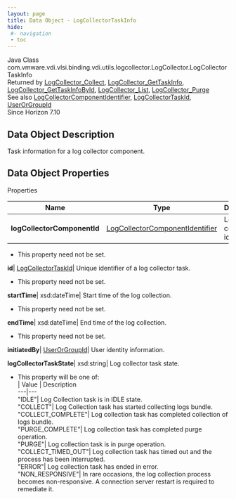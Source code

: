 ```yaml
---
layout: page
title: Data Object - LogCollectorTaskInfo
hide:
 #- navigation
 - toc
---
```






Java Class
    com.vmware.vdi.vlsi.binding.vdi.utils.logcollector.LogCollector.LogCollectorTaskInfo  
Returned by
     [LogCollector_Collect](vdi.utils.logcollector.LogCollector.md#collect), [LogCollector_GetTaskInfo](vdi.utils.logcollector.LogCollector.md#getTaskInfo), [LogCollector_GetTaskInfoById](vdi.utils.logcollector.LogCollector.md#getTaskInfoById), [LogCollector_List](vdi.utils.logcollector.LogCollector.md#list), [LogCollector_Purge](vdi.utils.logcollector.LogCollector.md#purge)  
See also
     [LogCollectorComponentIdentifier](vdi.utils.logcollector.LogCollector.LogCollectorComponentIdentifier.md), [LogCollectorTaskId](vdi.entity.LogCollectorTaskId.md), [UserOrGroupId](vdi.entity.UserOrGroupId.md)  
Since 
    Horizon 7.10

## Data Object Description 

Task information for a log collector component. 

## Data Object Properties

Properties

Name |  Type |  Description   
---|---|---  
**logCollectorComponentId**| [LogCollectorComponentIdentifier](vdi.utils.logcollector.LogCollector.LogCollectorComponentIdentifier.md)|  Log component identifier.   


* This property need not be set.

  
**id**| [LogCollectorTaskId](vdi.entity.LogCollectorTaskId.md)|  Unique identifier of a log collector task.   


* This property need not be set.

  
**startTime**|  xsd:dateTime|  Start time of the log collection.   


* This property need not be set.

  
**endTime**|  xsd:dateTime|  End time of the log collection.   


* This property need not be set.

  
**initiatedBy**| [UserOrGroupId](vdi.entity.UserOrGroupId.md)|  User identity information.   
  
**logCollectorTaskState**|  xsd:string|  Log collector task state.   


  * This property will be one of:  
|  Value |  Description   
---|---  
"IDLE"| Log Collection task is in IDLE state.  
"COLLECT"| Log Collection task has started collecting logs bundle.  
"COLLECT_COMPLETE"| Log collection task has completed collection of logs bundle.  
"PURGE_COMPLETE"| Log collection task has completed purge operation.  
"PURGE"| Log collection task is in purge operation.  
"COLLECT_TIMED_OUT"| Log collection task has timed out and the process has been interrupted.  
"ERROR"| Log collection task has ended in error.  
"NON_RESPONSIVE"| In rare occasions, the log collection process becomes non-responsive. A connection server restart is required to remediate it.  

  
  
  
 
  
  

